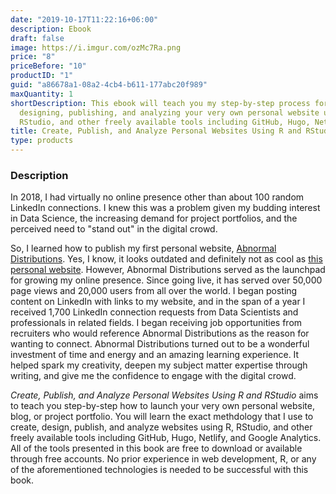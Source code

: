 ```yaml
---
date: "2019-10-17T11:22:16+06:00"
description: Ebook
draft: false
image: https://i.imgur.com/ozMc7Ra.png
price: "8"
priceBefore: "10"
productID: "1"
guid: "a86678a1-08a2-4cb4-b611-177abc20f989"
maxQuantity: 1
shortDescription: This ebook will teach you my step-by-step process for creating, 
  designing, publishing, and analyzing your very own personal website using R,
  RStudio, and other freely available tools including GitHub, Hugo, Netlify, and Google Analytics.
title: Create, Publish, and Analyze Personal Websites Using R and RStudio
type: products
---
```


### Description

In 2018, I had virtually no online presence other than about 100 random LinkedIn connections. I knew this was a problem given my budding interest in Data Science, the increasing demand for project portfolios, and the perceived need to "stand out" in the digital crowd.


So, I learned how to publish my first personal website, [Abnormal Distributions](https://abndistro.com/). Yes, I know, it looks outdated and definitely not as cool as [this personal website](https://benc.dev/). However, Abnormal Distributions served as the launchpad for growing my online presence. Since going live, it has served over 50,000 page views and 20,000 users from all over the world. I began posting content on LinkedIn with links to my website, and in the span of a year I received 1,700 LinkedIn connection requests from Data Scientists and professionals in related fields. I began receiving job opportunities from recruiters who would reference Abnormal Distributions as the reason for wanting to connect. Abnormal Distributions turned out to be a wonderful investment of time and energy and an amazing learning experience. It helped spark my creativity, deepen my subject matter expertise through writing, and give me the confidence to engage with the digital crowd.

*Create, Publish, and Analyze Personal Websites Using R and RStudio* aims to teach you step-by-step how to launch your very own personal website, blog, or project portfolio. You will learn the exact methdology that I use to create, design, publish, and analyze websites using R, RStudio, and other freely available tools including GitHub, Hugo, Netlify, and Google Analytics. All of the tools presented in this book are free to download or available through free accounts. No prior experience in web development, R, or any of the aforementioned technologies is needed to be successful with this book.

